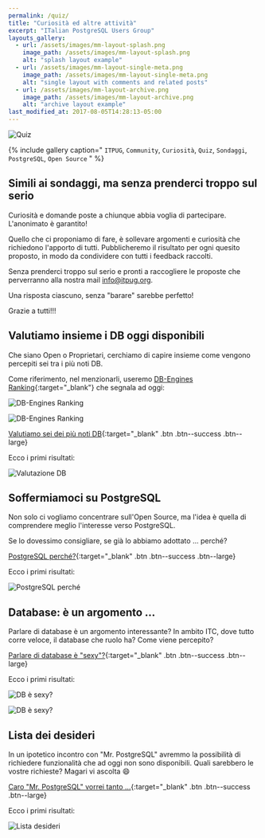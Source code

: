 ```yaml
---
permalink: /quiz/
title: "Curiosità ed altre attività"
excerpt: "ITalian PostgreSQL Users Group"
layouts_gallery:
  - url: /assets/images/mm-layout-splash.png
    image_path: /assets/images/mm-layout-splash.png
    alt: "splash layout example"
  - url: /assets/images/mm-layout-single-meta.png
    image_path: /assets/images/mm-layout-single-meta.png
    alt: "single layout with comments and related posts"
  - url: /assets/images/mm-layout-archive.png
    image_path: /assets/images/mm-layout-archive.png
    alt: "archive layout example"
last_modified_at: 2017-08-05T14:28:13-05:00
---
```


![Quiz]({{site.baseurl}}/assets/images/quiz1.jpg)

{% include gallery caption=" `ITPUG`, `Community`, `Curiosità`, `Quiz`, `Sondaggi`, `PostgreSQL`, `Open Source` " %}

## Simili ai sondaggi, ma senza prenderci troppo sul serio

Curiosità e domande poste a chiunque abbia voglia di partecipare. L'anonimato è garantito!

Quello che ci proponiamo di fare, è sollevare argomenti e curiosità che richiedono l'apporto di tutti. Pubblicheremo il risultato per ogni quesito proposto, in modo da condividere con tutti i feedback raccolti.

Senza prenderci troppo sul serio e pronti a raccogliere le proposte che perverranno alla nostra mail [info@itpug.org](mailto:info@itpug.org).

Una risposta ciascuno, senza "barare" sarebbe perfetto!

Grazie a tutti!!!

## Valutiamo insieme i DB oggi disponibili

Che siano Open o Proprietari, cerchiamo di capire insieme come vengono percepiti sei tra i più noti DB.

Come riferimento, nel menzionarli, useremo [DB-Engines Ranking](https://db-engines.com/en/ranking){:target="_blank"} che segnala ad oggi:

![DB-Engines Ranking]({{site.baseurl}}/assets/images/DB1.png)

![DB-Engines Ranking]({{site.baseurl}}/assets/images/DB2.png)

[Valutiamo sei dei più noti DB](https://docs.google.com/forms/d/e/1FAIpQLScb0NZXLxAnZrM4HqBaln8m0MgjxOMPjVJ7iKQLxA3m6K_ibA/viewform){:target="_blank" .btn .btn--success .btn--large}

Ecco i primi risultati:

![Valutazione DB]({{site.baseurl}}/assets/images/domanda1a.png)

## Soffermiamoci su PostgreSQL

Non solo ci vogliamo concentrare sull'Open Source, ma l'idea è quella di comprendere meglio l'interesse verso PostgreSQL.

Se lo dovessimo consigliare, se già lo abbiamo adottato ... perché?

[PostgreSQL perché?](https://docs.google.com/forms/d/e/1FAIpQLSeUw0y4iqUDYmyJfV2VrUqShNNNLfO6c2Ptg68cuwhypLJYhg/viewform){:target="_blank" .btn .btn--success .btn--large}

Ecco i primi risultati:

![PostgreSQL perché]({{site.baseurl}}/assets/images/domanda2a.png)

## Database: è un argomento ...

Parlare di database è un argomento interessante? In ambito ITC, dove tutto corre veloce, il database che ruolo ha? Come viene percepito?

[Parlare di database è "sexy"?](https://docs.google.com/forms/d/e/1FAIpQLSd2YdHaK7fKatW5mqPL-GkAwaWRPaRFSGNjGzJw47mGMV7_6A/viewform){:target="_blank" .btn .btn--success .btn--large}

Ecco i primi risultati:

![DB è sexy?]({{site.baseurl}}/assets/images/domanda3a.png)

![DB è sexy?]({{site.baseurl}}/assets/images/domanda3b.png)

## Lista dei desideri

In un ipotetico incontro con "Mr. PostgreSQL" avremmo la possibilità di richiedere funzionalità che ad oggi non sono disponibili. Quali sarebbero le vostre richieste? Magari vi ascolta :smile:

[Caro "Mr. PostgreSQL" vorrei tanto ...](https://docs.google.com/forms/d/e/1FAIpQLScErTAKHgK-jMI4RmY7Fp5jAKOsCMBBcxpdBALoqAqRDvDKug/viewform){:target="_blank" .btn .btn--success .btn--large}

Ecco i primi risultati:

![Lista desideri]({{site.baseurl}}/assets/images/domanda4a.png)
